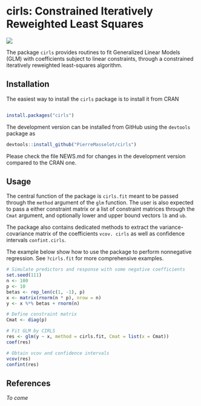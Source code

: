 # cirls: Constrained Iteratively Reweighted Least Squares

<!-- badges: start -->
  [![](https://www.r-pkg.org/badges/version/cirls?color=green)](https://cran.r-project.org/package=cirls)
<!-- badges: end -->

The package `cirls` provides routines to fit Generalized Linear Models (GLM) with coefficients subject to linear constraints, through a constrained iteratively reweighted least-squares algorithm. 

## Installation

The easiest way to install the `cirls` package is to install it from CRAN

```R

install.packages("cirls")

```

The development version can be installed from GitHub using the `devtools` package as

```R
devtools::install_github("PierreMasselot/cirls")
```

Please check the file NEWS.md for changes in the development version compared to the CRAN one.

## Usage

The central function of the package is `cirls.fit` meant to be passed through the `method` argument of the `glm` function. The user is also expected to pass a either constraint matrix or a list of constraint matrices through the `Cmat` argument, and optionally lower and upper bound vectors `lb` and `ub`. 

The package also contains dedicated methods to extract the variance-covariance matrix of the coefficients `vcov. cirls` as well as confidence intervals `confint.cirls`.

The example below show how to use the package to perform nonnegative regression. See `?cirls.fit` for more comprehensive examples.

```R
# Simulate predictors and response with some negative coefficients
set.seed(111)
n <- 100
p <- 10
betas <- rep_len(c(1, -1), p)
x <- matrix(rnorm(n * p), nrow = n)
y <- x %*% betas + rnorm(n)

# Define constraint matrix
Cmat <- diag(p)

# Fit GLM by CIRLS
res <- glm(y ~ x, method = cirls.fit, Cmat = list(x = Cmat))
coef(res)

# Obtain vcov and confidence intervals
vcov(res)
confint(res)
```

## References

*To come*
